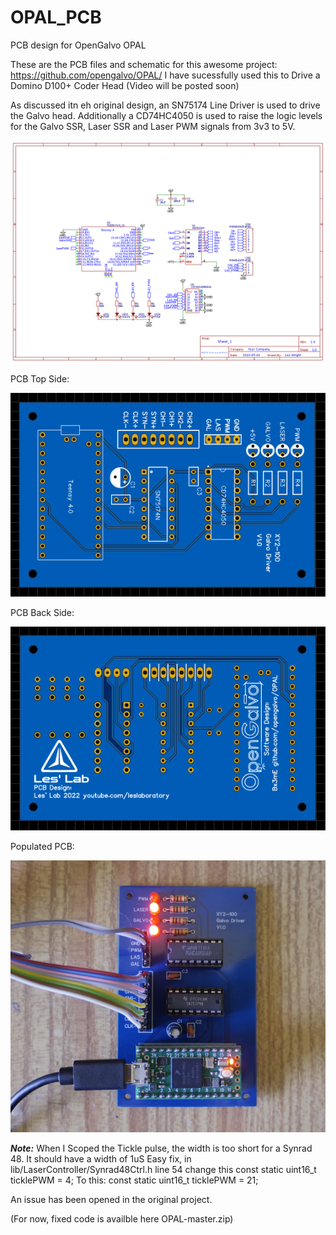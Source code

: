 # OPAL_PCB
PCB design for OpenGalvo OPAL

These are the PCB files and schematic for this awesome project: https://github.com/opengalvo/OPAL/
I have sucessfully used this to Drive a Domino D100+ Coder Head
(Video will be posted soon)

As discussed itn eh original design, an SN75174 Line Driver is used to drive the Galvo head.
Additionally a CD74HC4050 is used to raise the logic levels for the Galvo SSR, Laser SSR and Laser PWM signals from 3v3 to 5V.


![Screenshot](media/xy2100.png)


PCB Top Side:

![Screenshot](media/front.png)

PCB Back Side:

![Screenshot](media/back.png)


Populated PCB:

![Screenshot](media/populated.png)




***Note:***
When I Scoped the Tickle pulse, the width is too short for a Synrad 48. It should have a width of 1uS
Easy fix, in lib/LaserController/Synrad48Ctrl.h line 54 change this
const static uint16_t ticklePWM = 4;
To this:
const static uint16_t ticklePWM = 21;

An issue has been opened in the original project.

(For now, fixed code is availble here OPAL-master.zip)

